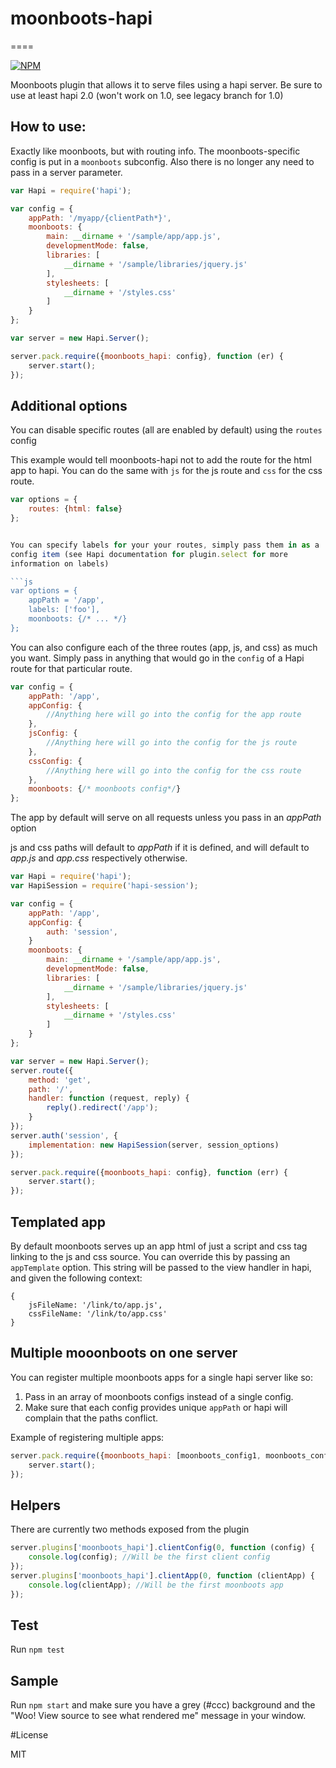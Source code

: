 # moonboots-hapi
====

[![NPM](https://nodei.co/npm/moonboots_hapi.png)](https://nodei.co/npm/moonboots_hapi/)

Moonboots plugin that allows it to serve files using a hapi server.
Be sure to use at least hapi 2.0 (won't work on 1.0, see legacy branch for 1.0)

## How to use:

Exactly like moonboots, but with routing info.  The moonboots-specific
config is put in a `moonboots` subconfig.  Also there is no longer any
need to pass in a server parameter.

```js
var Hapi = require('hapi');

var config = {
    appPath: '/myapp/{clientPath*}',
    moonboots: {
        main: __dirname + '/sample/app/app.js',
        developmentMode: false,
        libraries: [
            __dirname + '/sample/libraries/jquery.js'
        ],
        stylesheets: [
            __dirname + '/styles.css'
        ]
    }
};

var server = new Hapi.Server();

server.pack.require({moonboots_hapi: config}, function (er) {
    server.start();
});
```

## Additional options

You can disable specific routes (all are enabled by default) using the
`routes` config

This example would tell moonboots-hapi not to add the route for the html
app to hapi.  You can do the same with `js` for the js route and `css`
for the css route.

```js
var options = {
    routes: {html: false}
};


You can specify labels for your your routes, simply pass them in as a
config item (see Hapi documentation for plugin.select for more
information on labels)

```js
var options = {
    appPath = '/app',
    labels: ['foo'],
    moonboots: {/* ... */}
};
```

You can also configure each of the three routes (app, js, and css) as
much you want. Simply pass in anything that would go in the `config` of
a Hapi route for that particular route.

```js
var config = {
    appPath: '/app',
    appConfig: {
        //Anything here will go into the config for the app route
    },
    jsConfig: {
        //Anything here will go into the config for the js route
    },
    cssConfig: {
        //Anything here will go into the config for the css route
    },
    moonboots: {/* moonboots config*/}
};
```

The app by default will serve on all requests unless you pass in an
_appPath_ option

js and css paths will default to _appPath_ if it is defined, and will
default to _app.js_ and _app.css_ respectively otherwise.

```js
var Hapi = require('hapi');
var HapiSession = require('hapi-session');

var config = {
    appPath: '/app',
    appConfig: {
        auth: 'session',
    }
    moonboots: {
        main: __dirname + '/sample/app/app.js',
        developmentMode: false,
        libraries: [
            __dirname + '/sample/libraries/jquery.js'
        ],
        stylesheets: [
            __dirname + '/styles.css'
        ]
    }
};

var server = new Hapi.Server();
server.route({
    method: 'get',
    path: '/',
    handler: function (request, reply) {
        reply().redirect('/app');
    }
});
server.auth('session', {
    implementation: new HapiSession(server, session_options)
});

server.pack.require({moonboots_hapi: config}, function (err) {
    server.start();
});
```


## Templated app

By default moonboots serves up an app html of just a script and css tag
linking to the js and css source. You can override this by passing an
``appTemplate`` option.  This string will be passed to the view handler
in hapi, and given the following context:

```
{
    jsFileName: '/link/to/app.js',
    cssFileName: '/link/to/app.css'
}
```

## Multiple mooonboots on one server

You can register multiple moonboots apps for a single hapi server like
so:

1. Pass in an array of moonboots configs instead of a single config.
2. Make sure that each config provides unique `appPath` or hapi will
   complain that the paths conflict.

Example of registering multiple apps:

```js
server.pack.require({moonboots_hapi: [moonboots_config1, moonboots_config2]}, function (er) {
    server.start();
});
```

## Helpers

There are currently two methods exposed from the plugin

```js
server.plugins['moonboots_hapi'].clientConfig(0, function (config) {
    console.log(config); //Will be the first client config
});
server.plugins['moonboots_hapi'].clientApp(0, function (clientApp) {
    console.log(clientApp); //Will be the first moonboots app
});
```

## Test

Run `npm test`

## Sample

Run `npm start` and make sure you have a grey (#ccc) background and the
"Woo! View source to see what rendered me" message in your window.

#License

MIT
